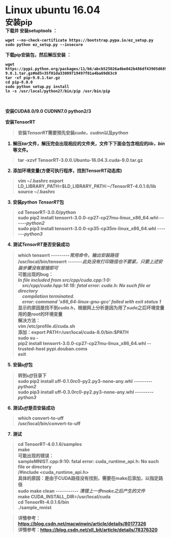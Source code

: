 <div><b><font size=6>Linux ubuntu 16.04</font></b></div>
<div><b><font size=5><b>安装pip</b></font></div>
下载并 安装setuptools ：

    wget --no-check-certificate https://bootstrap.pypa.io/ez_setup.py
    sudo python ez_setup.py --insecure 

下载pip安装包，然后解压安装 ：

    wget https://pypi.python.org/packages/11/b6/abcb525026a4be042b486df43905d6893fb04f05aac21c32c638e939e447/pip-9.0.1.tar.gz#md5=35f01da33009719497f01a4ba69d63c9
    tar -xf pip-9.0.1.tar.gz
    cd pip-8.0.0
    sudo python setup.py install
    ln -s /usr/local/python27/bin/pip /usr/bin/pip
<br>

安装CUDA8.0/9.0 CUDNN7.0 python2/3<br>

 
安装TensorRT
>安装*TensorRT*需要预先安装*cuda，cudnn*以及*python*<br>

1. 解压*tar*文件，解压完会出现相应的文件夹，文件下下面会包含相应的*lib，bin*等文件。<br>
>tar -xzvf TensorRT-3.0.0.Ubuntu-16.04.3.cuda-9.0.tar.gz
2. 添加环境变量(方便可执行程序，找到TensorRT动态库)<br>
>vim ~/.bashrc
>export LD_LIBRARY_PATH=$LD_LIBRARY_PATH:~/TensorRT-4.0.1.6/lib
>source ~/.bashrc
3. 安装*python TensorRT*包
>cd TensorRT-3.0.0/python<br>
>sudo pip2 install tensorrt-3.0.0-cp27-cp27mu-linux_x86_64.whl-------*python2*<br>
>sudo pip3 install tensorrt-3.0.0-cp35-cp35m-linux_x86_64.whl -------*python3*<br>
4. 测试*TensorRT*是否安装成功
>which tensorrt ---------*常用命令，输出安装路径*<br>
>/usr/local/bin/tensorrt -------*此处没有打印路径也不要紧，只要上述安装步骤没有报错即可*<br>
><b>可能出现的bug：</b><br>
    *In file included from src/cpp/cuda.cpp:1:0:<br>
    src/cpp/cuda.hpp:14:18: fatal error: cuda.h: No such file or directory<br>
    compilation terminated.<br>
    error: command 'x86_64-linux-gnu-gcc' failed with exit status 1*<br>
    <b>显示的原因是找不到*cuda.h*，根据网上分析是因为用了*sudo*之后环境变量用的是*root*的环境变量<br>
    解决方法：</b><br>
    vim /etc/profile.d/cuda.sh<br>
    添加：export PATH=/usr/local/cuda-8.0/bin:$PATH<br>
    sudo su -<br>
    pip2 install tensorrt-3.0.0-cp27-cp27mu-linux_x86_64.whl --trusted-host pypi.douban.coms<br>
    exit<br>
5. 安装*uff*包
>转到*uff*目录下<br>
>sudo pip2 install uff-0.1.0rc0-py2.py3-none-any.whl ---------*python2*<br>
>sudo pip3 install uff-0.3.0rc0-py2.py3-none-any.whl ---------*python3*<br>
6. 测试*uff*是否安装成功
>which convert-to-uff<br>
>/usr/local/bin/convert-to-uff<br>
7. 测试
>cd TensorRT-4.0.1.6/samples<br>
>make<br>
><b>可能出现的错误：</b><br>
    sampleMNIST.cpp:9:10: fatal error: cuda_runtime_api.h: No such file or directory<br>
    /#include <cuda_runtime_api.h><br>
    <b>具体的原因</b>：是由于CUDA路径没有找到，需要在make后添加，以指定路径<br>
    sudo make clean ----------- *清理上一步make之后产生的文件*<br>
    make CUDA_INSTALL_DIR=/usr/local/cuda<br>
>cd TensorRt-4.0.1.6/bin<br>
>./sample_mnist<br>

>详情参考：https://blog.csdn.net/macwinwin/article/details/80177326<br>
>详情参考：https://blog.csdn.net/xll_bit/article/details/78376320<br>